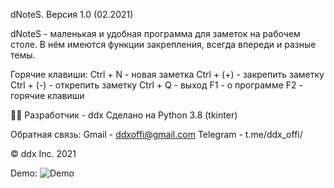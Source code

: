 dNoteS.
Версия 1.0 (02.2021)

dNoteS - маленькая и удобная программа для заметок на рабочем столе. В нём имеются функции закрепления, всегда впереди и разные темы.

Горячие клавиши:
Ctrl + N - новая заметка
Ctrl + (+) - закрепить заметку
Ctrl + (-) - открепить заметку
Ctrl + Q - выход
F1 - о программе
F2 - горячие клавиши

👨‍💻 Разработчик - ddx
Сделано на Python 3.8 (tkinter)

Обратная связь:
Gmail - ddxoffi@gmail.com
Telegram - t.me/ddx_offi/

© ddx Inc. 2021

Demo:
![Demo](https://user-images.githubusercontent.com/70449559/112680836-aedb3080-8e8f-11eb-9ca4-f7ddb75d205a.png)
